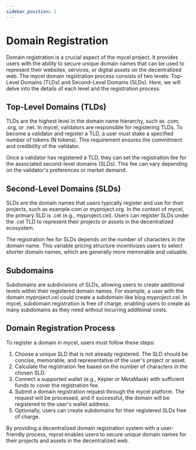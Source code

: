 ```yaml
---
sidebar_position: 2
---
```


# Domain Registration

Domain registration is a crucial aspect of the mycel project.
It provides users with the ability to secure unique domain names that can be used to represent their websites, services, or digital assets on the decentralized web. The mycel domain registration process consists of two levels: Top-Level Domains (TLDs) and Second-Level Domains (SLDs). Here, we will delve into the details of each level and the registration process.

## Top-Level Domains (TLDs)

TLDs are the highest level in the domain name hierarchy, such as .com, .org, or .net. In mycel, validators are responsible for registering TLDs. To become a validator and register a TLD, a user must stake a specified number of tokens (N tokens). This requirement ensures the commitment and credibility of the validator.

Once a validator has registered a TLD, they can set the registration fee for the associated second-level domains (SLDs). This fee can vary depending on the validator's preferences or market demand.

## Second-Level Domains (SLDs)

SLDs are the domain names that users typically register and use for their projects, such as example.com or myproject.org. In the context of mycel, the primary SLD is .cel (e.g., myproject.cel). Users can register SLDs under the .cel TLD to represent their projects or assets in the decentralized ecosystem.

The registration fee for SLDs depends on the number of characters in the domain name. This variable pricing structure incentivizes users to select shorter domain names, which are generally more memorable and valuable.

## Subdomains

Subdomains are subdivisions of SLDs, allowing users to create additional levels within their registered domain names. For example, a user with the domain myproject.cel could create a subdomain like blog.myproject.cel. In mycel, subdomain registration is free of charge, enabling users to create as many subdomains as they need without incurring additional costs.

## Domain Registration Process

To register a domain in mycel, users must follow these steps:

1. Choose a unique SLD that is not already registered. The SLD should be concise, memorable, and representative of the user's project or asset.
2. Calculate the registration fee based on the number of characters in the chosen SLD.
3. Connect a supported wallet (e.g., Kepler or MetaMask) with sufficient funds to cover the registration fee.
4. Submit a domain registration request through the mycel platform. The request will be processed, and if successful, the domain will be registered to the user's wallet address.
5. Optionally, users can create subdomains for their registered SLDs free of charge.

By providing a decentralized domain registration system with a user-friendly process, mycel enables users to secure unique domain names for their projects and assets in the decentralized web.
